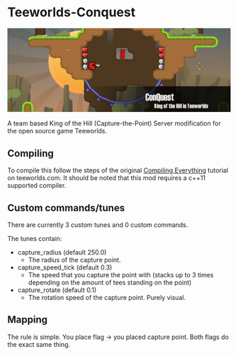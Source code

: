 Teeworlds-Conquest
==============

![ConQuest Thumb](thumb.png)

A team based King of the Hill (Capture-the-Point) Server modification for the open source game Teeworlds.

Compiling
-------

To compile this follow the steps of the original [Compiling Everything](https://www.teeworlds.com/?page=docs&wiki=compiling_everything) tutorial on teeworlds.com. It should be noted that this mod requires a c++11 supported compiler.

Custom commands/tunes
------
There are currently 3 custom tunes and 0 custom commands. 

The tunes contain:
- capture_radius (default 250.0)
	- The radius of the capture point.
- capture_speed_tick (default 0.3)
	- The speed that you capture the point with (stacks up to 3 times depending on the amount of tees standing on the point)
- capture_rotate (default 0.1)
	- The rotation speed of the capture point. Purely visual.

Mapping
------
The rule is simple. You place flag -> you placed capture point. Both flags do the exact same thing.
